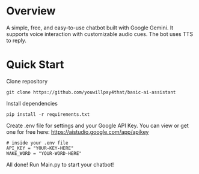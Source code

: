 # Overview

A simple, free, and easy-to-use chatbot built with Google Gemini. It supports voice interaction with customizable audio cues. The bot uses TTS to reply.


# Quick Start
Clone repository
```
git clone https://github.com/youwillpay4that/basic-ai-assistant
```

Install dependencies
```
pip install -r requirements.txt
```

Create .env file for settings and your Google API Key. You can view or get one for free here: https://aistudio.google.com/app/apikey
```
# inside your .env file
API_KEY = "YOUR-KEY-HERE"
WAKE_WORD = "YOUR-WORD-HERE"
```

All done! Run Main.py to start your chatbot!
